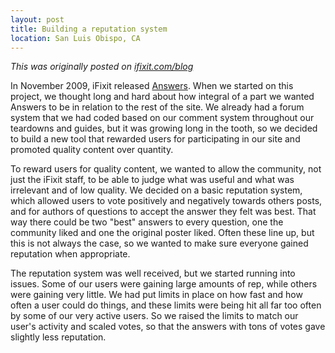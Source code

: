 ```yaml
---
layout: post
title: Building a reputation system
location: San Luis Obispo, CA
---
```


*This was originally posted on [ifixit.com/blog][1]*

In November 2009, iFixit released [Answers][2]. When we started on this
project, we thought long and hard about how integral of a part we wanted
Answers to be in relation to the rest of the site. We already had a forum
system that we had coded based on our comment system throughout our teardowns
and guides, but it was growing long in the tooth, so we decided to build a new
tool that rewarded users for participating in our site and promoted quality
content over quantity.

To reward users for quality content, we wanted to allow the community, not just
the iFixit staff, to be able to judge what was useful and what was irrelevant
and of low quality. We decided on a basic reputation system, which allowed
users to vote positively and negatively towards others posts, and for authors
of questions to accept the answer they felt was best. That way there could be
two "best" answers to every question, one the community liked and one the
original poster liked. Often these line up, but this is not always the case, so
we wanted to make sure everyone gained reputation when appropriate.

The reputation system was well received, but we started running into issues.
Some of our users were gaining large amounts of rep, while others were gaining
very little. We had put limits in place on how fast and how often a user could
do things, and these limits were being hit all far too often by some of our
very active users. So we raised the limits to match our user's activity and
scaled votes, so that the answers with tons of votes gave slightly less
reputation.

[1]: http://ifixit.com/blog/
[2]: http://ifixit.com/Answers/

